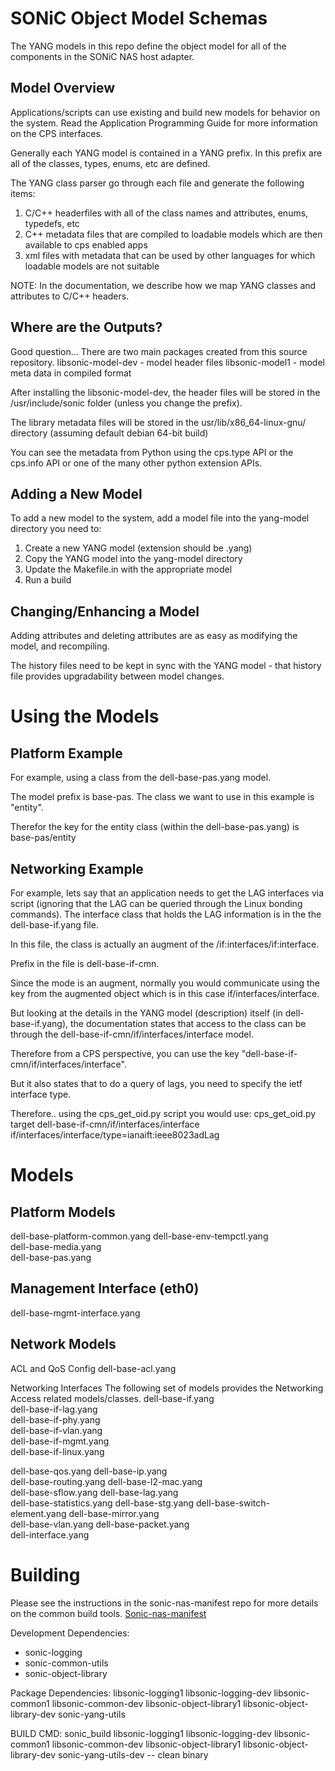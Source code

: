 SONiC Object Model Schemas
================
The YANG models in this repo define the object model for all of the components in the SONiC NAS host adapter. 

Model Overview
--------------
Applications/scripts can use existing and build new models for behavior on the system.
Read the Application Programming Guide for more information on the CPS interfaces.

Generally each YANG model is contained in a YANG prefix.  In this prefix are all of the classes, types, enums, etc are defined.

The YANG class parser go through each file and generate the following items:
1) C/C++ headerfiles with all of the class names and attributes, enums, typedefs, etc 
2) C++ metadata files that are compiled to loadable models which are then available to cps enabled apps
3) xml files with metadata that can be used by other languages for which loadable models are not suitable

NOTE: In the documentation, we describe how we map YANG classes and attributes to C/C++ headers.

Where are the Outputs?
----------------------

Good question... 
There are two main packages created from this source repository. 
libsonic-model-dev - model header files
libsonic-model1 - model meta data in compiled format

After installing the libsonic-model-dev, the header files will be stored in the /usr/include/sonic folder (unless you change the prefix).

The library metadata files will be stored in the usr/lib/x86_64-linux-gnu/ directory (assuming default debian 64-bit build)

You can see the metadata from Python using the cps.type API or the cps.info API or one of the many other python extension APIs.

Adding a New Model
------------------
To add a new model to the system, add a model file into the yang-model directory you need to:
1) Create a new YANG model (extension should be .yang)
2) Copy the YANG model into the yang-model directory
3) Update the Makefile.in with the appropriate model
4) Run a build


Changing/Enhancing a Model
--------------------------
Adding attributes and deleting attributes are as easy as modifying the model, and recompiling.

The history files need to be kept in sync with the YANG model - that history file provides upgradability between model changes.


Using the Models
================
Platform Example
----------------
For example, using a class from the dell-base-pas.yang model.

The model prefix is base-pas.
The class we want to use in this example is "entity".

Therefor the key for the entity class (within the dell-base-pas.yang) is base-pas/entity


Networking Example
------------------
For example, lets say that an application needs to get the LAG interfaces via script (ignoring that the LAG can be queried through the Linux bonding commands).  The interface class that holds the LAG information is in the the dell-base-if.yang file.

In this file, the class is actually an augment of the /if:interfaces/if:interface.

Prefix in the file is dell-base-if-cmn.

Since the mode is an augment, normally you would communicate using the key from the augmented object which is in this case if/interfaces/interface.

But looking at the details in the YANG model (description) itself (in dell-base-if.yang), the documentation states that access to the class can be through the dell-base-if-cmn/if/interfaces/interface model.

Therefore from a CPS perspective, you can use the key "dell-base-if-cmn/if/interfaces/interface".

But it also states that to do a query of lags, you need to specify the ietf interface type.

Therefore.. using the cps_get_oid.py script you would use:
cps_get_oid.py target dell-base-if-cmn/if/interfaces/interface if/interfaces/interface/type=ianaift:ieee8023adLag


Models
======

Platform Models
---------------
dell-base-platform-common.yang
dell-base-env-tempctl.yang  
dell-base-media.yang            
dell-base-pas.yang

Management Interface (eth0)
---------------------------
dell-base-mgmt-interface.yang   

Network Models
--------------
ACL and QoS Config
dell-base-acl.yang        

Networking Interfaces
The following set of models provides the Networking Access related models/classes.
dell-base-if.yang          
dell-base-if-lag.yang       
dell-base-if-phy.yang       
dell-base-if-vlan.yang     
dell-base-if-mgmt.yang     
dell-base-if-linux.yang    

dell-base-qos.yang
dell-base-ip.yang                
dell-base-routing.yang
dell-base-l2-mac.yang           
dell-base-sflow.yang
dell-base-lag.yang              
dell-base-statistics.yang
dell-base-stg.yang
dell-base-switch-element.yang
dell-base-mirror.yang           
dell-base-vlan.yang
dell-base-packet.yang            
dell-interface.yang


Building
========
Please see the instructions in the sonic-nas-manifest repo for more details on the common build tools.  [Sonic-nas-manifest](https://github.com/Azure/sonic-nas-manifest)

Development Dependencies:
- sonic-logging
- sonic-common-utils
- sonic-object-library

Package Dependencies:
   libsonic-logging1 libsonic-logging-dev libsonic-common1 libsonic-common-dev libsonic-object-library1 libsonic-object-library-dev sonic-yang-utils 

BUILD CMD: sonic_build libsonic-logging1 libsonic-logging-dev libsonic-common1 libsonic-common-dev libsonic-object-library1 libsonic-object-library-dev sonic-yang-utils-dev -- clean binary
